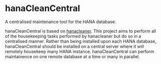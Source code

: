 # hanaCleanCentral

A centralised maintenance tool for the HANA database.

hanaCleanCentral is based on [hanacleaner](https://github.com/chriselswede/hanacleaner).  This project aims to perform all of the housekeeping tasks performed by hanacleaner but do so in a centralised manner.  Rather than being installed upon each HANA database, hanaCleanCentral should be installed on a central server where it will remotely housekeep many HANA instance.  hanaCleanCentral can perform maintainence on one remote database at a time or many in parallel.


